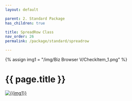```yaml
---
layout: default

parent: 2. Standard Package
has_children: true

title: SpreadRow Class
nav_order: 26
permalink: /package/standard/spreadrow

---
```

{% assign img1 = "/img/Biz Browser V/CheckItem_1.png" %}

# {{ page.title }}

<a href="{{ img1 }}" target="_blank"> <img src="{{ img1 }}" alt="{{img1}}"></a>